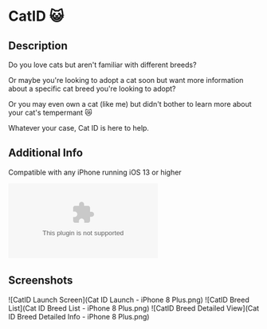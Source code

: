 #  CatID 😺

## Description
Do you love cats but aren't familiar with different breeds?  

Or maybe you're looking to adopt a cat soon but want more information about a specific cat breed you're looking to adopt?  

Or you may even own a cat (like me) but didn't bother to learn more about your cat's tempermant 😿

Whatever your case, Cat ID is here to help.

## Additional Info
Compatible with any iPhone running iOS 13 or higher

![Available on the App Store](DownloadAppStore.eps)

## Screenshots
![CatID Launch Screen](Cat ID Launch - iPhone 8 Plus.png)
![CatID Breed List](Cat ID Breed List - iPhone 8 Plus.png)
![CatID Breed Detailed View](Cat ID Breed Detailed Info - iPhone 8 Plus.png)